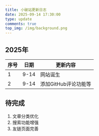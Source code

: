 ```yaml
---
title: 小破站更新日志
date: 2025-09-14 17:30:00
type: update
comments: true
top_img: /img/background.png
---
```


## 2025年

| 序号 | 日期 | 更新内容 |
|------|------|----------|
| 1    | 9-14 | 网站诞生 |
| 2    | 9-14 | 添加GitHub评论功能等 |


## 待完成

1. 文章分类优化
2. 搜索功能增强
3. 友链页面完善